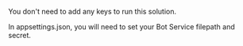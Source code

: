 You don't need to add any keys to run this solution.

In appsettings.json, you will need to set your Bot Service filepath and secret.